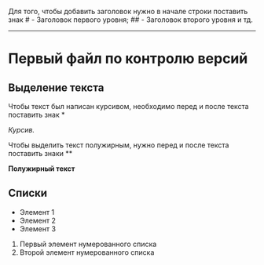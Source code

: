 Для того, чтобы добавить заголовок нужно в начале строки поставить знак # - Заголовок первого уровня; ## - Заголовок второго уровня и тд.
***
# Первый файл по контролю версий

## Выделение текста

Чтобы текст был написан курсивом, необходимо перед и после текста поставить знак *

*Курсив.*

Чтобы выделить текст полужирным, нужно перед и после текста поставить знаки **

**Полужирный текст**

## Списки

* Элемент 1
* Элемент 2
* Элемент 3

1. Первый элемент нумерованного списка
2. Второй элемент нумерованного списка
